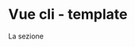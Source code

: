 # Vue cli - template

La sezione <template> consente di definire la struttura di un componente utilizzando il linguaggio HTML. In alternativa possiamo usare un'estensione di quest'ultimo, come Pug, specificando l'opportuno attributo lang="pug". Prima della versione 3 di Vue.js non è consentito avere più di un elemento base nei template. Per questo motivo due o più elementi adiacenti devono essere inseriti in un solo elemento base come mostrato sotto.

```html
<template>
<div>
  <div>1</div>
  <div>2</div>
</div>
</template>
```

La logica di un componente sarà racchiusa fra tag `<script>`. In questo caso **è possibile sostituire Javascript con TypeScript** specificando l'attributo `lang="ts"` sull'elemento `<script>`. Sempre tra i tag `<script>` possiamo importare altri componenti o funzioni esterne. Esportiamo poi un oggetto di opzioni del tutto identico a quello che nelle precedenti lezioni abbiamo passato al metodo `Vue.component()`.

Rispetto all'approccio visto in esempi passati, abbiamo un elemento `<style>` nel quale andremo a specificare delle regole CSS. La loro visibilità può essere ristretta al singolo componente attraverso l'attributo scoped. In questo modo le regole CSS avranno valore solo per il singolo componente e non influenzeranno minimamente neanche i componenti discendenti.

Sempre tramite l'attributo `lang` è possibile indicare che si ha intenzione di utilizzare un preprocessore come **SASS** o **Less** oppure uno strumento come **PostCSS**.

Vue CLI permette di lavorare con i file con estensione `.vue` occupandosi di tutte le operazioni di elaborazione e compilazione. Possiamo anche visualizzare un solo file grazie ad una funzione che prende il nome di Instant Prototyping per la quale dovremo però installare un package aggiuntivo.

Procediamo quindi con l'installazione e vediamo come visualizzare un'anteprima del file creato sopra nel browser. Per questo motivo apriamo la shell dei comandi ed installiamo i package necessari.

```bash
npm install -g @vue/cli @vue/cli-service-global
```

A questo punto possiamo visualizzare il contatore visto in precedenza spostandoci nella cartella in cui è presente il file `Counter.vue` ed eseguendo il seguente comando.


```bash
vue serve Counter.vue
```